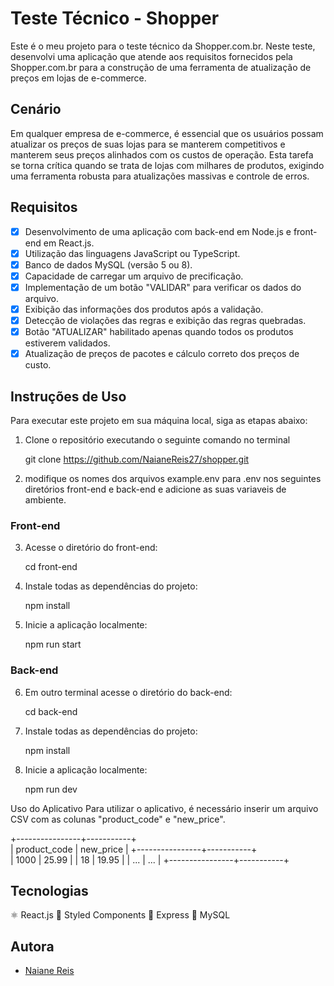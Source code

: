# Teste Técnico - Shopper

Este é o meu projeto para o teste técnico da Shopper.com.br. Neste teste, desenvolvi uma aplicação que atende aos requisitos fornecidos pela Shopper.com.br para a construção de uma ferramenta de atualização de preços em lojas de e-commerce.

## Cenário

Em qualquer empresa de e-commerce, é essencial que os usuários possam atualizar os preços de suas lojas para se manterem competitivos e manterem seus preços alinhados com os custos de operação. Esta tarefa se torna crítica quando se trata de lojas com milhares de produtos, exigindo uma ferramenta robusta para atualizações massivas e controle de erros.

## Requisitos

- [x] Desenvolvimento de uma aplicação com back-end em Node.js e front-end em React.js.
- [x] Utilização das linguagens JavaScript ou TypeScript.
- [x] Banco de dados MySQL (versão 5 ou 8).
- [x] Capacidade de carregar um arquivo de precificação.
- [x] Implementação de um botão "VALIDAR" para verificar os dados do arquivo.
- [x] Exibição das informações dos produtos após a validação.
- [x] Detecção de violações das regras e exibição das regras quebradas.
- [x] Botão "ATUALIZAR" habilitado apenas quando todos os produtos estiverem validados.
- [x] Atualização de preços de pacotes e cálculo correto dos preços de custo.

## Instruções de Uso

Para executar este projeto em sua máquina local, siga as etapas abaixo:

1. Clone o repositório executando o seguinte comando no terminal

   git clone https://github.com/NaianeReis27/shopper.git


2. modifique os nomes dos arquivos example.env para .env nos seguintes diretórios front-end e back-end e adicione as suas variaveis de ambiente.


### Front-end

3. Acesse o diretório do front-end:

   cd front-end

4. Instale todas as dependências do projeto:

   npm install

5. Inicie a aplicação localmente:

   npm run start


### Back-end


6. Em outro terminal acesse o diretório do back-end:

   cd back-end

7. Instale todas as dependências do projeto:

   npm install

8. Inicie a aplicação localmente:

   npm run dev


Uso do Aplicativo
Para utilizar o aplicativo, é necessário inserir um arquivo CSV com as colunas "product_code" e "new_price".

+----------------+-----------+                                                                                                                               
| product_code   | new_price | 
+----------------+-----------+                                                                                                                                                                                       
| 1000           | 25.99     |
| 18             | 19.95     |
| ...            | ...       |
+----------------+-----------+

## Tecnologias

⚛️ React.js
💅 Styled Components
🚀 Express
🐬 MySQL

## Autora
- [Naiane Reis](https://github.com/NaianeReis27)
